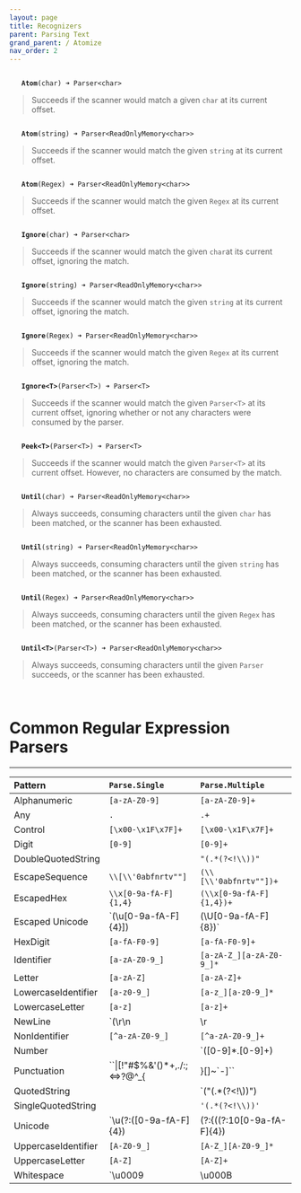```yaml
---
layout: page
title: Recognizers
parent: Parsing Text
grand_parent: / Atomize
nav_order: 2
---
```


<code class="stratagyn-method-signature">
   <b class="stratagyn-method-name">Atom</b>(char) &#10140; Parser&lt;char&gt;
</code>

> Succeeds if the scanner would match a given `char` at its current offset.

<code class="stratagyn-method-signature">
   <b class="stratagyn-method-name">Atom</b>(string) &#10140; Parser&lt;ReadOnlyMemory&lt;char&gt;&gt;
</code>

> Succeeds if the scanner would match the given `string` at its current offset.

<code class="stratagyn-method-signature">
   <b class="stratagyn-method-name">Atom</b>(Regex) &#10140; Parser&lt;ReadOnlyMemory&lt;char&gt;&gt;
</code>

> Succeeds if the scanner would match the given `Regex` at its current offset.

<code class="stratagyn-method-signature">
   <b class="stratagyn-method-name">Ignore</b>(char) &#10140; Parser&lt;char&gt;
</code>

> Succeeds if the scanner would match the given `char`at its current offset, ignoring the match.

<code class="stratagyn-method-signature">
   <b class="stratagyn-method-name">Ignore</b>(string) &#10140; Parser&lt;ReadOnlyMemory&lt;char&gt;&gt;
</code>

> Succeeds if the scanner would match the given `string` at its current offset, ignoring the match.

<code class="stratagyn-method-signature">
   <b class="stratagyn-method-name">Ignore</b>(Regex) &#10140; Parser&lt;ReadOnlyMemory&lt;char&gt;&gt;
</code>

> Succeeds if the scanner would match the given `Regex` at its current offset, ignoring the match.

<code class="stratagyn-method-signature">
   <b class="stratagyn-method-name">Ignore&lt;T&gt;</b>(Parser&lt;T&gt;) &#10140; Parser&lt;T&gt;
</code>

> Succeeds if the scanner would match the given `Parser<T>` at its current offset, ignoring whether or not any 
characters were consumed by the parser.

<code class="stratagyn-method-signature">
   <b class="stratagyn-method-name">Peek&lt;T&gt;</b>(Parser&lt;T&gt;) &#10140; Parser&lt;T&gt;
</code>

> Succeeds if the scanner would match the given `Parser<T>` at its current offset. However, no characters are
consumed by the match.

<code class="stratagyn-method-signature">
   <b class="stratagyn-method-name">Until</b>(char) &#10140; Parser&lt;ReadOnlyMemory&lt;char&gt;&gt;
</code>

> Always succeeds, consuming characters until the given `char` has been matched, or the scanner has been exhausted.

<code class="stratagyn-method-signature">
   <b class="stratagyn-method-name">Until</b>(string) &#10140; Parser&lt;ReadOnlyMemory&lt;char&gt;&gt;
</code>

> Always succeeds, consuming characters until the given `string` has been matched, or the scanner has been exhausted.

<code class="stratagyn-method-signature">
   <b class="stratagyn-method-name">Until</b>(Regex) &#10140; Parser&lt;ReadOnlyMemory&lt;char&gt;&gt;
</code>

> Always succeeds, consuming characters until the given `Regex` has been matched, or the scanner has been exhausted.

<code class="stratagyn-method-signature">
   <b class="stratagyn-method-name">Until&lt;T&gt;</b>(Parser&lt;T&gt;) &#10140; Parser&lt;ReadOnlyMemory&lt;char&gt;&gt;
</code>

> Always succeeds, consuming characters until the given `Parser` succeeds, or the scanner has been exhausted.

<br>

# Common Regular Expression Parsers

---

| Pattern             | `Parse.Single`        | `Parse.Multiple` 
|:------------------- |:--------------------- |:----------
| Alphanumeric        | `[a-zA-Z0-9]`         |  `[a-zA-Z0-9]+`
| Any                 | `.`                   |  `.+`
| Control             | `[\x00-\x1F\x7F]+`    |  `[\x00-\x1F\x7F]+`
| Digit               | `[0-9]`               | `[0-9]+`
| DoubleQuotedString  |                       | `"(.*(?<!\\))"`
| EscapeSequence      | `\\[\\'0abfnrtv""]`   | `(\\[\\'0abfnrtv""])+`
| EscapedHex          | `\\x[0-9a-fA-F]{1,4}` | `(\\x[0-9a-fA-F]{1,4})+`
| Escaped Unicode     | `(\\u[0-9a-fA-F]{4}])|(\\U[0-9a-fA-F]{8})` | `((\\u[0-9a-fA-F]{4}])|(\\U[0-9a-fA-F]{8}))+`
| HexDigit            | `[a-fA-F0-9]`         | `[a-fA-F0-9]+`
| Identifier          | `[a-zA-Z0-9_]`        | `[a-zA-Z_][a-zA-Z0-9_]*`
| Letter              | `[a-zA-Z]`            | `[a-zA-Z]+`
| LowercaseIdentifier | `[a-z0-9_]`           | `[a-z_][a-z0-9_]*`
| LowercaseLetter     | `[a-z]`               | `[a-z]+`
| NewLine             | `(\r\n|\r|\n|\u0085|\u2028|\u2029)` | `(\r\n|\r|\n|\u0085|\u2028|\u2029)+`
| NonIdentifier       | `[^a-zA-Z0-9_]`       | `[^a-zA-Z0-9_]+`
| Number              |                       | `([0-9]*\.[0-9]+)|([0-9][0-9]*)`
| Punctuation         | ``\\|[!"#$%&'()*+,./:;<=>?@^_{|}\[\]~`-]`` | ``(\\|[!"#$%&'()*+,./:;<=>?@^_{|}\[\]~`-])+``
| QuotedString        |                       | `("(.*(?<!\\))")|('(.*(?<!\\))')`
| SingleQuotedString  |                       | `'(.*(?<!\\))'`
| Unicode             | `\\u(?:([0-9a-fA-F]{4})|(?:\{((?:10[0-9a-fA-F]{4})|(?:0?[0-9a-fA-F]{5})|(?:[0-9a-fA-F]{1,4}))\}))` | `(\\u(?:([0-9a-fA-F]{4})|(?:\{((?:10[0-9a-fA-F]{4})|(?:0?[0-9a-fA-F]{5})|(?:[0-9a-fA-F]{1,4}))\})))+`
| UppercaseIdentifier | `[A-Z0-9_]`           | `[A-Z_][A-Z0-9_]*`
| UppercaseLetter     | `[A-Z]`               | `[A-Z]+`
| Whitespace          | `\u0009|\u000B|\u000C|\u0020|\u00A0|\u1680|\u180E|[\u2000-\u200A]|\u202F|\u3000|\u205F` | `(\u0009|\u000B|\u000C|\u0020|\u00A0|\u1680|\u180E|[\u2000-\u200A]|\u202F|\u3000|\u205F)+`